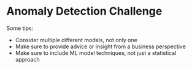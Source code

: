 # Anomaly Detection Challenge


Some tips:
- Consider multiple different models, not only one
- Make sure to provide advice or insight from a business perspective
-  Make sure to include ML model techniques, not just a statistical approach